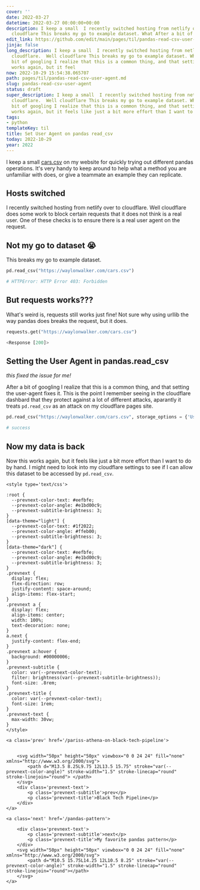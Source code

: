 ```yaml
---
cover: ''
date: 2022-03-27
datetime: 2022-03-27 00:00:00+00:00
description: I keep a small  I recently switched hosting from netlify over to cloudflare.  Well
  cloudflare This breaks my go to example dataset. What After a bit of googling
edit_link: https://github.com/edit/main/pages/til/pandas-read-csv-user-agent.md
jinja: false
long_description: I keep a small  I recently switched hosting from netlify over to
  cloudflare.  Well cloudflare This breaks my go to example dataset. What After a
  bit of googling I realize that this is a common thing, and that setting Now this
  works again, but it feel
now: 2022-10-29 15:54:38.065707
path: pages/til/pandas-read-csv-user-agent.md
slug: pandas-read-csv-user-agent
status: draft
super_description: I keep a small  I recently switched hosting from netlify over to
  cloudflare.  Well cloudflare This breaks my go to example dataset. What After a
  bit of googling I realize that this is a common thing, and that setting Now this
  works again, but it feels like just a bit more effort than I want to
tags:
- python
templateKey: til
title: Set User Agent on pandas read_csv
today: 2022-10-29
year: 2022
---
```


I keep a small [cars.csv](https://waylonwalker.com/cars.csv) on my website for
quickly trying out different pandas operations.  It's very handy to keep around
to help what a method you are unfamiliar with does, or give a teammate an
example they can replicate.

## Hosts switched

I recently switched hosting from netlify over to cloudflare.  Well cloudflare
does some work to block certain requests that it does not think is a real user.
One of these checks is to ensure there is a real user agent on the request.

## Not my go to dataset 😭

This breaks my go to example dataset.

```python
pd.read_csv("https://waylonwalker.com/cars.csv")

# HTTPError: HTTP Error 403: Forbidden
```

## But requests works???

What's weird is, requests still works just fine!  Not sure why using urllib the
way pandas does breaks the request, but it does.

```python
requests.get("https://waylonwalker.com/cars.csv")

<Response [200]>
```

## Setting the User Agent in pandas.read_csv

_this fixed the issue for me!_

After a bit of googling I realize that this is a common thing, and that setting
the user-agent fixes it.  This is the point I remember seeing in the cloudflare
dashbard that they protect against a lot of different attacks, aparantly it
treats `pd.read_csv` as an attack on my cloudflare pages site.

```python
pd.read_csv("https://waylonwalker.com/cars.csv", storage_options = {'User-Agent': 'Mozilla/5.0'})

# success
```

## Now my data is back

Now this works again, but it feels like just a bit more effort than I want to
do by hand.  I might need to look into my cloudflare settings to see if I can
allow this dataset to be accessed by `pd.read_csv`.
<div class='prevnext'>

    <style type='text/css'>

    :root {
      --prevnext-color-text: #eefbfe;
      --prevnext-color-angle: #e1bd00c9;
      --prevnext-subtitle-brightness: 3;
    }
    [data-theme="light"] {
      --prevnext-color-text: #1f2022;
      --prevnext-color-angle: #ffeb00;
      --prevnext-subtitle-brightness: 3;
    }
    [data-theme="dark"] {
      --prevnext-color-text: #eefbfe;
      --prevnext-color-angle: #e1bd00c9;
      --prevnext-subtitle-brightness: 3;
    }
    .prevnext {
      display: flex;
      flex-direction: row;
      justify-content: space-around;
      align-items: flex-start;
    }
    .prevnext a {
      display: flex;
      align-items: center;
      width: 100%;
      text-decoration: none;
    }
    a.next {
      justify-content: flex-end;
    }
    .prevnext a:hover {
      background: #00000006;
    }
    .prevnext-subtitle {
      color: var(--prevnext-color-text);
      filter: brightness(var(--prevnext-subtitle-brightness));
      font-size: .8rem;
    }
    .prevnext-title {
      color: var(--prevnext-color-text);
      font-size: 1rem;
    }
    .prevnext-text {
      max-width: 30vw;
    }
    </style>
    
    <a class='prev' href='/pariss-athena-on-black-tech-pipeline'>
    

        <svg width="50px" height="50px" viewbox="0 0 24 24" fill="none" xmlns="http://www.w3.org/2000/svg">
            <path d="M13.5 8.25L9.75 12L13.5 15.75" stroke="var(--prevnext-color-angle)" stroke-width="1.5" stroke-linecap="round" stroke-linejoin="round"> </path>
        </svg>
        <div class='prevnext-text'>
            <p class='prevnext-subtitle'>prev</p>
            <p class='prevnext-title'>Black Tech Pipeline</p>
        </div>
    </a>
    
    <a class='next' href='/pandas-pattern'>
    
        <div class='prevnext-text'>
            <p class='prevnext-subtitle'>next</p>
            <p class='prevnext-title'>My favorite pandas pattern</p>
        </div>
        <svg width="50px" height="50px" viewbox="0 0 24 24" fill="none" xmlns="http://www.w3.org/2000/svg">
            <path d="M10.5 15.75L14.25 12L10.5 8.25" stroke="var(--prevnext-color-angle)" stroke-width="1.5" stroke-linecap="round" stroke-linejoin="round"></path>
        </svg>
    </a>
  </div>